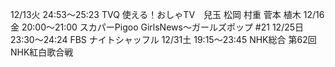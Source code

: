 12/13火 24:53～25:23 TVQ 使える！おしゃTV　兒玉 松岡 村重 菅本 植木
12/16金 20:00～21:00 スカパーPigoo GirlsNews～ガールズポップ #21
12/25日 23:30～24:24 FBS ナイトシャッフル
12/31土 19:15～23:45 NHK総合 第62回NHK紅白歌合戦